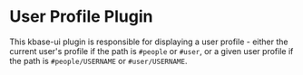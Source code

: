 # User Profile Plugin

This kbase-ui plugin is responsible for displaying a user profile - either the current user's profile if the path is `#people` or `#user`, or a given user profile if the path is `#people/USERNAME` or `#user/USERNAME`.
